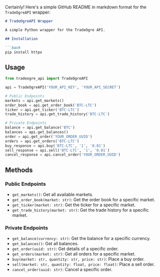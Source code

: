 Certainly! Here's a simple GitHub README in markdown format for the `TradeOgreAPI` wrapper:

```markdown
# TradeOgreAPI Wrapper

A simple Python wrapper for the TradeOgre API.

## Installation

```bash
pip install httpx
```

## Usage

```python
from tradeogre_api import TradeOgreAPI

api = TradeOgreAPI('YOUR_API_KEY', 'YOUR_API_SECRET')

# Public Endpoints
markets = api.get_markets()
order_book = api.get_order_book('BTC-LTC')
ticker = api.get_ticker('BTC-LTC')
trade_history = api.get_trade_history('BTC-LTC')

# Private Endpoints
balance = api.get_balance('BTC')
balances = api.get_balances()
order = api.get_order('YOUR_ORDER_UUID')
orders = api.get_orders('BTC-LTC')
buy_response = api.buy('BTC-LTC', '1', '0.01')
sell_response = api.sell('BTC-LTC', '1', '0.01')
cancel_response = api.cancel_order('YOUR_ORDER_UUID')
```

## Methods

### Public Endpoints

- `get_markets()`: Get all available markets.
- `get_order_book(market: str)`: Get the order book for a specific market.
- `get_ticker(market: str)`: Get the ticker for a specific market.
- `get_trade_history(market: str)`: Get the trade history for a specific market.

### Private Endpoints

- `get_balance(currency: str)`: Get the balance for a specific currency.
- `get_balances()`: Get all balances.
- `get_order(uuid: str)`: Get details of a specific order.
- `get_orders(market: str)`: Get all orders for a specific market.
- `buy(market: str, quantity: str, price: str)`: Place a buy order.
- `sell(market: str, quantity: float, price: float)`: Place a sell order.
- `cancel_order(uuid: str)`: Cancel a specific order.
